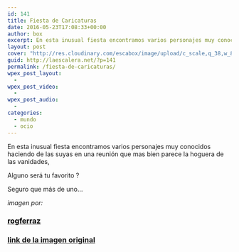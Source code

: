 ```yaml
---
id: 141
title: Fiesta de Caricaturas
date: 2016-05-23T17:08:33+00:00
author: box
excerpt: En esta inusual fiesta encontramos varios personajes muy conocidos haciendo de las suyas ...
layout: post
cover: "http://res.cloudinary.com/escabox/image/upload/c_scale,q_38,w_852/c_crop,h_401,w_852,x_0,y_91/h_245,w_520/v1464044214/cartoons_party_by_rogferraz_mox8kz.jpg"
guid: http://laescalera.net/?p=141
permalink: /fiesta-de-caricaturas/
wpex_post_layout:
  - 
wpex_post_video:
  - 
wpex_post_audio:
  - 
categories:
  - mundo
  - ocio
---
```

En esta inusual fiesta encontramos varios personajes muy conocidos haciendo de las suyas en una reunión que mas bien parece la hoguera de las vanidades,

Alguno será tu favorito ?

Seguro que más de uno&#8230;

_imagen por:_

### [<span style="color: #000000;">rogferraz</span>](http://rogferraz.deviantart.com/)

### [link de la imagen original](http://www.deviantart.com/art/Cartoons-Party-57937549)
